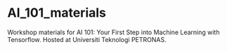 # AI_101_materials
Workshop materials for AI 101: Your First Step into Machine Learning with Tensorflow. Hosted at Universiti Teknologi PETRONAS.
